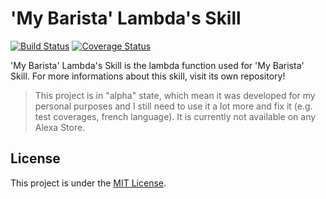 # 'My Barista' Lambda's Skill

[![Build Status](https://travis-ci.org/Beowulf59000/skill-my-barista.svg?branch=master)](https://travis-ci.org/Beowulf59000/skill-my-barista)
[![Coverage Status](https://coveralls.io/repos/github/Beowulf59000/skill-my-barista-lambda/badge.svg?branch=master)](https://coveralls.io/github/Beowulf59000/skill-my-barista-lambda?branch=master)

'My Barista' Lambda's Skill is the lambda function used for 'My Barista' Skill. For more informations about this skill, visit its own repository! 

> This project is in "alpha" state, which mean it was developed for my personal purposes and I still need to use it a lot more and fix it (e.g. test coverages, french language). It is currently not available on any Alexa Store.

## License
This project is under the [MIT License](https://github.com/Beowulf59000/skill-my-barista-lambda/blob/master/LICENSE).
